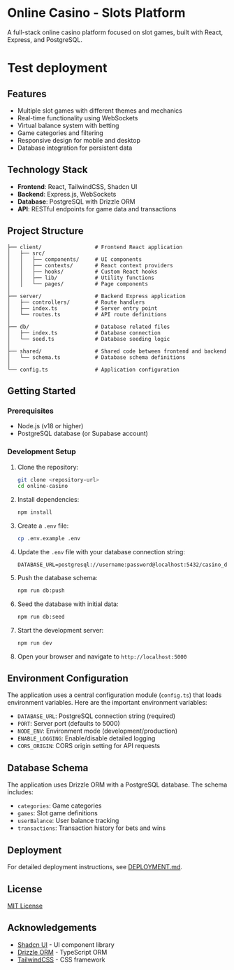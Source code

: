 # Online Casino - Slots Platform

A full-stack online casino platform focused on slot games, built with React, Express, and PostgreSQL.
# Test deployment
## Features
- Multiple slot games with different themes and mechanics
- Real-time functionality using WebSockets
- Virtual balance system with betting
- Game categories and filtering
- Responsive design for mobile and desktop
- Database integration for persistent data

## Technology Stack

- **Frontend**: React, TailwindCSS, Shadcn UI
- **Backend**: Express.js, WebSockets
- **Database**: PostgreSQL with Drizzle ORM
- **API**: RESTful endpoints for game data and transactions

## Project Structure

```
├── client/                 # Frontend React application
│   ├── src/
│   │   ├── components/     # UI components
│   │   ├── contexts/       # React context providers
│   │   ├── hooks/          # Custom React hooks
│   │   ├── lib/            # Utility functions
│   │   └── pages/          # Page components
│
├── server/                 # Backend Express application
│   ├── controllers/        # Route handlers
│   ├── index.ts            # Server entry point
│   └── routes.ts           # API route definitions
│
├── db/                     # Database related files
│   ├── index.ts            # Database connection
│   └── seed.ts             # Database seeding logic
│
├── shared/                 # Shared code between frontend and backend
│   └── schema.ts           # Database schema definitions
│
└── config.ts               # Application configuration
```

## Getting Started

### Prerequisites

- Node.js (v18 or higher)
- PostgreSQL database (or Supabase account)

### Development Setup

1. Clone the repository:
   ```bash
   git clone <repository-url>
   cd online-casino
   ```

2. Install dependencies:
   ```bash
   npm install
   ```

3. Create a `.env` file:
   ```bash
   cp .env.example .env
   ```

4. Update the `.env` file with your database connection string:
   ```
   DATABASE_URL=postgresql://username:password@localhost:5432/casino_db
   ```

5. Push the database schema:
   ```bash
   npm run db:push
   ```

6. Seed the database with initial data:
   ```bash
   npm run db:seed
   ```

7. Start the development server:
   ```bash
   npm run dev
   ```

8. Open your browser and navigate to `http://localhost:5000`

## Environment Configuration

The application uses a central configuration module (`config.ts`) that loads environment variables. Here are the important environment variables:

- `DATABASE_URL`: PostgreSQL connection string (required)
- `PORT`: Server port (defaults to 5000)
- `NODE_ENV`: Environment mode (development/production)
- `ENABLE_LOGGING`: Enable/disable detailed logging
- `CORS_ORIGIN`: CORS origin setting for API requests

## Database Schema

The application uses Drizzle ORM with a PostgreSQL database. The schema includes:

- `categories`: Game categories
- `games`: Slot game definitions
- `userBalance`: User balance tracking
- `transactions`: Transaction history for bets and wins

## Deployment

For detailed deployment instructions, see [DEPLOYMENT.md](DEPLOYMENT.md).

## License

[MIT License](LICENSE)

## Acknowledgements

- [Shadcn UI](https://ui.shadcn.com/) - UI component library
- [Drizzle ORM](https://orm.drizzle.team/) - TypeScript ORM
- [TailwindCSS](https://tailwindcss.com/) - CSS framework